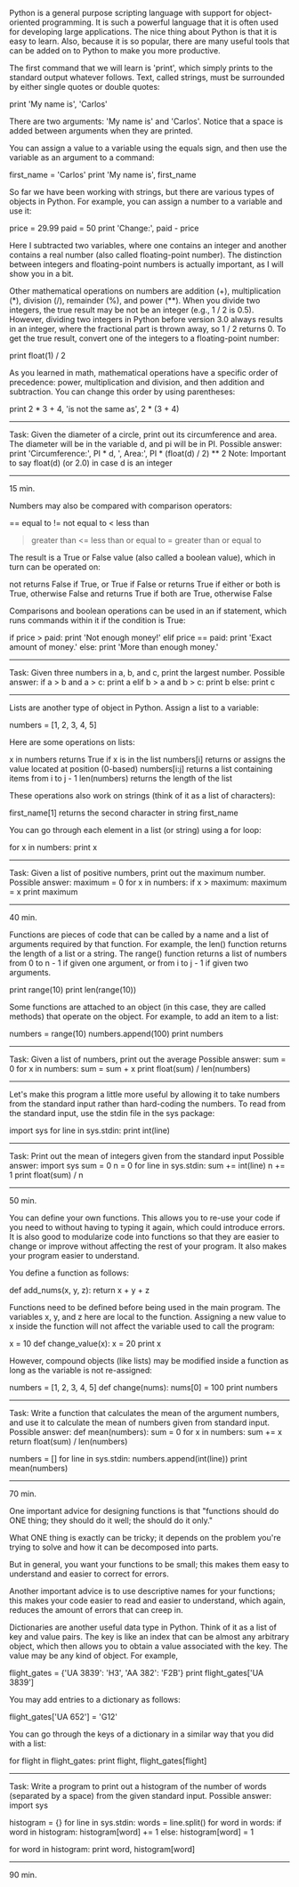 Python is a general purpose scripting language with support for object-oriented
programming. It is such a powerful language that it is often used for
developing large applications. The nice thing about Python is that it is easy
to learn. Also, because it is so popular, there are many useful tools that can
be added on to Python to make you more productive.

The first command that we will learn is 'print', which simply prints to the
standard output whatever follows. Text, called strings, must be surrounded by
either single quotes or double quotes:

  print 'My name is', 'Carlos'

There are two arguments: 'My name is' and 'Carlos'. Notice that a space is
added between arguments when they are printed.

You can assign a value to a variable using the equals sign, and then use the
variable as an argument to a command:

  first_name = 'Carlos'
  print 'My name is', first_name

So far we have been working with strings, but there are various types of
objects in Python. For example, you can assign a number to a variable and use
it:

  price = 29.99
  paid = 50
  print 'Change:', paid - price

Here I subtracted two variables, where one contains an integer and another
contains a real number (also called floating-point number). The distinction
between integers and floating-point numbers is actually important, as I will
show you in a bit.

Other mathematical operations on numbers are addition (+), multiplication (*),
division (/), remainder (%), and power (**). When you divide two integers, the
true result may be not be an integer (e.g., 1 / 2 is 0.5). However, dividing
two integers in Python before version 3.0 always results in an integer, where
the fractional part is thrown away, so 1 / 2 returns 0. To get the true result,
convert one of the integers to a floating-point number:

  print float(1) / 2

As you learned in math, mathematical operations have a specific order of
precedence: power, multiplication and division, and then addition and
subtraction. You can change this order by using parentheses:

  print 2 * 3 + 4, 'is not the same as', 2 * (3 + 4)



***
Task: Given the diameter of a circle, print out its circumference and area.
The diameter will be in the variable d, and pi will be in PI.
Possible answer:
  print 'Circumference:', PI * d, ', Area:', PI * (float(d) / 2) ** 2
Note: Important to say float(d) (or 2.0) in case d is an integer
***


15 min.


Numbers may also be compared with comparison operators:

  ==   equal to
  !=   not equal to
  <    less than
  >    greater than
  <=   less than or equal to
  >=   greater than or equal to

The result is a True or False value (also called a boolean value), which in
turn can be operated on:

  not   returns False if True, or True if False
  or    returns True if either or both is True, otherwise False
  and   returns True if both are True, otherwise False

Comparisons and boolean operations can be used in an if statement, which runs
commands within it if the condition is True:

  if price > paid:
    print 'Not enough money!'
  elif price == paid:
    print 'Exact amount of money.'
  else:
    print 'More than enough money.'



***
Task: Given three numbers in a, b, and c, print the largest number.
Possible answer:
  if a > b and a > c:
    print a
  elif b > a and b > c:
    print b
  else:
    print c
***



Lists are another type of object in Python. Assign a list to a variable:

  numbers = [1, 2, 3, 4, 5]

Here are some operations on lists:

  x in numbers   returns True if x is in the list
  numbers[i]     returns or assigns the value located at position (0-based)
  numbers[i:j]   returns a list containing items from i to j - 1
  len(numbers)   returns the length of the list

These operations also work on strings (think of it as a list of characters):

  first_name[1]  returns the second character in string first_name

You can go through each element in a list (or string) using a for loop:

  for x in numbers:
    print x



***
Task: Given a list of positive numbers, print out the maximum number.
Possible answer:
  maximum = 0
  for x in numbers:
    if x > maximum:
      maximum = x
  print maximum
***


40 min.


Functions are pieces of code that can be called by a name and a list of
arguments required by that function. For example, the len() function returns
the length of a list or a string. The range() function returns a list of
numbers from 0 to n - 1 if given one argument, or from i to j - 1 if given two
arguments.

  print range(10)
  print len(range(10))

Some functions are attached to an object (in this case, they are called
methods) that operate on the object. For example, to add an item to a list:

  numbers = range(10)
  numbers.append(100)
  print numbers



***
Task: Given a list of numbers, print out the average
Possible answer:
  sum = 0
  for x in numbers:
    sum = sum + x
  print float(sum) / len(numbers)
***



Let's make this program a little more useful by allowing it to take numbers
from the standard input rather than hard-coding the numbers. To read from
the standard input, use the stdin file in the sys package:

  import sys
  for line in sys.stdin:
    print int(line)



***
Task: Print out the mean of integers given from the standard input
Possible answer:
  import sys
  sum = 0
  n = 0
  for line in sys.stdin:
    sum += int(line)
    n += 1
  print float(sum) / n
***


50 min.


You can define your own functions. This allows you to re-use your code if you
need to without having to typing it again, which could introduce errors.  It is
also good to modularize code into functions so that they are easier to change
or improve without affecting the rest of your program. It also makes your
program easier to understand.

You define a function as follows:

  def add_nums(x, y, z):
    return x + y + z

Functions need to be defined before being used in the main program.  The
variables x, y, and z here are local to the function. Assigning a new value to
x inside the function will not affect the variable used to call the program:

  x = 10
  def change_value(x):
    x = 20
  print x

However, compound objects (like lists) may be modified inside a function as
long as the variable is not re-assigned:

  numbers = [1, 2, 3, 4, 5]
  def change(nums):
    nums[0] = 100
  print numbers



***
Task: Write a function that calculates the mean of the argument numbers,
and use it to calculate the mean of numbers given from standard input.
Possible answer:
  def mean(numbers):
    sum = 0
    for x in numbers:
      sum += x
    return float(sum) / len(numbers)

  numbers = []
  for line in sys.stdin:
    numbers.append(int(line))
  print mean(numbers)
***


70 min.



One important advice for designing functions is that "functions should do ONE
thing; they should do it well; the should do it only."

What ONE thing is exactly can be tricky; it depends on the problem you're
trying to solve and how it can be decomposed into parts.

But in general, you want your functions to be small; this makes them easy to
understand and easier to correct for errors.

Another important advice is to use descriptive names for your functions; this
makes your code easier to read and easier to understand, which again, reduces
the amount of errors that can creep in.



Dictionaries are another useful data type in Python. Think of it as a list of
key and value pairs. The key is like an index that can be almost any arbitrary
object, which then allows you to obtain a value associated with the key. The
value may be any kind of object. For example,

  flight_gates = {'UA 3839': 'H3', 'AA 382': 'F2B'}
  print flight_gates['UA 3839']

You may add entries to a dictionary as follows:

  flight_gates['UA 652'] = 'G12'

You can go through the keys of a dictionary in a similar way that you did with
a list:

  for flight in flight_gates:
    print flight, flight_gates[flight]



***
Task: Write a program to print out a histogram of the number of words
(separated by a space) from the given standard input.
Possible answer:
  import sys

  histogram = {}
  for line in sys.stdin:
    words = line.split()
    for word in words:
      if word in histogram:
        histogram[word] += 1
      else:
        histogram[word] = 1

  for word in histogram:
    print word, histogram[word]
***

90 min.
